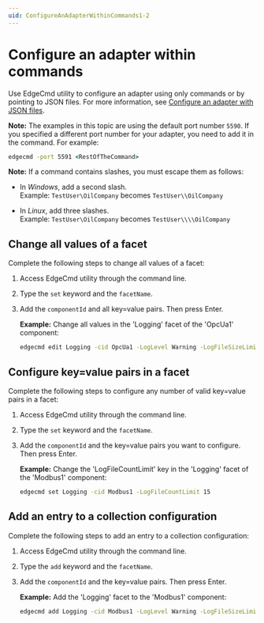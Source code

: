 ```yaml
---
uid: ConfigureAnAdapterWithinCommands1-2
---
```


# Configure an adapter within commands

Use EdgeCmd utility to configure an adapter using only commands or by pointing to JSON files. For more information, see [Configure an adapter with JSON files](xref:ConfigureAnAdapterWithJsonFiles1-2).

**Note:** The examples in this topic are using the default port number `5590`. If you specified a different port number for your adapter, you need to add it in the command. For example:

```cmd
edgecmd -port 5591 <RestOfTheCommand>
```

**Note:** If a command contains slashes, you must escape them as follows:<br>
  - In *Windows*, add a second slash.<br> 
       Example: `TestUser\OilCompany` becomes `TestUser\\OilCompany`

  - In *Linux*, add three slashes.<br>
       Example: `TestUser\OilCompany` becomes `TestUser\\\\OilCompany`

## Change all values of a facet

Complete the following steps to change all values of a facet:

1. Access EdgeCmd utility through the command line.
2. Type the `set` keyword and the `facetName`.
3. Add the `componentId` and all key=value pairs. Then press Enter.

   **Example:** Change all values in the 'Logging' facet of the 'OpcUa1' component:

   ```cmd
   edgecmd edit Logging -cid OpcUa1 -LogLevel Warning -LogFileSizeLimitBytes 5000 -LogFileCountLimit 30
   ```

## Configure key=value pairs in a facet

Complete the following steps to configure any number of valid key=value pairs in a facet:

1. Access EdgeCmd utility through the command line.
2. Type the `set` keyword and the `facetName`.
3. Add the `componentId` and the key=value pairs you want to configure. Then press Enter.

   **Example:** Change the 'LogFileCountLimit' key in the 'Logging' facet of the 'Modbus1' component:

   ```cmd
   edgecmd set Logging -cid Modbus1 -LogFileCountLimit 15
   ```

## Add an entry to a collection configuration

Complete the following steps to add an entry to a collection configuration:

1. Access EdgeCmd utility through the command line.
2. Type the `add` keyword and the `facetName`.
3. Add the `componentId` and the key=value pairs. Then press Enter.

   **Example:** Add the 'Logging' facet to the 'Modbus1' component:

   ```cmd
   edgecmd add Logging -cid Modbus1 -LogLevel Warning -LogFileSizeLimitBytes 5000 -LogFileCountLimit 30
   ```
